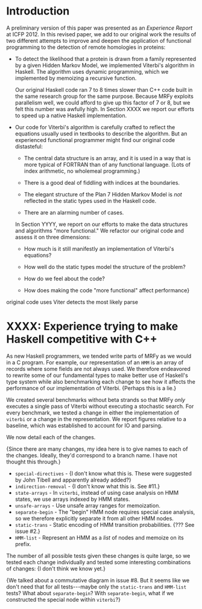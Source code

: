 Introduction
============
A preliminary version of this paper was presented as an *Experience
Report* at ICFP 2012.  In this revised paper, we add to our original
work the results of two different attempts to improve and deepen the
application of functional programming to the detection of remote
homologies in proteins:

  - To detect the likelihood that a protein is drawn from a family
    represented by a given Hidden Markov Model, we implemented
    Viterbi's algorithm in Haskell.  The algorithm uses dynamic
    programming, which we implemented by memoizing a recursive
    function.

    Our original Haskell code ran 7 to 8 times slower than C++ code
    built in the same research group for the same purpose.  Because
    MRFy exploits parallelism well, we could afford to give up this
    factor of 7 or 8, but we felt this number was awfully high.  In
    Section XXXX we report our efforts to speed up a native Haskell
    implementation. 

  - Our code for Viterbi's algorithm is carefully crafted to reflect
    the equations usually used in textbooks to describe the
    algorithm.  But an experienced functional programmer might find
    our original code distasteful:

      - The central data structure is an array, and it is used in a
        way that is more typical of FORTRAN than of any functional
        language.  (Lots of index arithmetic, no wholemeal
        programming.)

      - There is a good deal of fiddling with indices at the
        boundaries.

      - The elegant structure of the Plan 7 Hidden Markov Model is
        *not* reflected in the static types used in the Haskell code.

      - There are an alarming number of cases.

    In Section YYYY, we report on our efforts to make the data
    structures and algorithms "more functional."  We refactor our
    original code and assess it on three dimensions:

      - How much is it still manifestly an implementation of Viterbi's
        equations? 

      - How well do the static types model the structure of the
        problem?

      - How do we feel about the code?

      - How does making the code "more functional" affect performance}



 original code uses Viter detects the most likely parse



XXXX: Experience trying to make Haskell competitive with C++
============================================================

As new Haskell programmers, we tended write parts of MRFy as we would in a 
C program. For example, our representation of an `HMM` is an array of records 
where some fields are not always used. We therefore endeavored to rewrite some 
of our fundamental types to make better use of Haskell's type system while also 
benchmarking each change to see how it affects the performance of our 
implementation of Viterbi. {Perhaps this is a lie.}

We created several benchmarks without beta strands so that MRFy *only* executes 
a single pass of Viterbi without executing a stochastic search. For every 
benchmark, we tested a change in either the implementation of `viterbi` or a 
change in the representation. We report figures relative to a baseline, which 
was established to account for IO and parsing.

We now detail each of the changes.

{Since there are many changes, my idea here is to give names to each of the 
changes. Ideally, they'd correspond to a branch name. I have not thought this 
through.}

* `special-directives` - {I don't know what this is.
                          These were suggested by John Tibell and apparently
                          already added?}
* `indirection-removal` - {I don't know what this is. See #11.}
* `state-arrays` - In `viterbi`, instead of using case analysis on HMM 
  states, we use arrays indexed by HMM states.
* `unsafe-arrays` - Use unsafe array ranges for memoization.
* `separate-begin` - The "begin" HMM node requires special case analysis, so 
  we therefore explicitly separate it from all other HMM nodes.
* `static-trans` - Static encoding of HMM transition probabilities.
                   {??? See issue #2.}
* `HMM-list` - Represent an HMM as a *list* of nodes and memoize on
  its prefix.

The number of all possible tests given these changes is quite large, so we 
tested each change individually and tested some interesting combinations of 
changes: {I don't think we know yet.}

{We talked about a commutative diagram in issue #8. But it seems like we don't 
need that for all tests---maybe only the `static-trans` and `HMM-list` tests?
What about `separate-begin`? With `separate-begin`, what if we constructed the 
special node within `viterbi`?}

